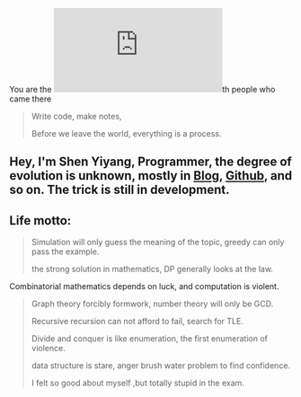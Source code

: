 You are the ![](http://cc.amazingcounters.com/counter.php?i=3225958&c=9678187)th people who came there

>Write code, make notes,
>
>Before we leave the world, everything is a process.

## Hey, I'm Shen Yiyang, Programmer, the degree of evolution is unknown, mostly in [Blog](https://billyiloveyou.blog.luogu.org), [Github](http://github.com/FangKeyou), and so on. The trick is still in development.

## Life motto:

>Simulation will only guess the meaning of the topic, greedy can only pass the example.
>
> the strong solution in mathematics, DP generally looks at the law.
>
Combinatorial mathematics depends on luck, and computation is violent.
>
>Graph theory forcibly formwork, number theory will only be GCD.
>
>Recursive recursion can not afford to fail, search for TLE.
>
>Divide and conquer is like enumeration, the first enumeration of violence.
>
> data structure is stare, anger brush water problem to find confidence.
>
>I felt so good about myself ,but totally stupid in the exam.

